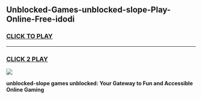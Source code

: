 
## Unblocked-Games-unblocked-slope-Play-Online-Free-idodi
<h3>
<a href="https://premium76.site?title=unblocked-slope&ref=26A">CLICK TO PLAY</a></h3>
<hr>

<h3>
<a href="https://premium76.site?title=unblocked-slope&ref=26A">CLICK 2 PLAY</a>
  
</h3>

<a href="https://premium76.site?title=unblocked-slope&ref=26A"><img src="https://clearcache.store/games.png"></a>


**unblocked-slope games unblocked: Your Gateway to Fun and Accessible Online Gaming**
